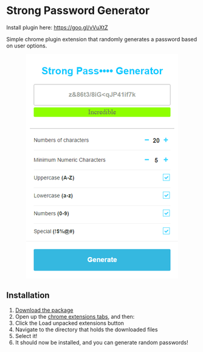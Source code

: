 Strong Password Generator
========

Install plugin here: https://goo.gl/vVuXtZ

Simple chrome plugin extension that randomly generates a password based on user options.

<p align="center">
  <img src="github/2017-02-27_14-50-20.png" width="400">
</p>

## Installation

1. [Download the package](https://github.com/ProductOfAmerica/PasswordGenerator/archive/master.zip)
2. Open up the [chrome extensions tabs](chrome://extensions), and then:
3. Click the Load unpacked extensions button
4. Navigate to the directory that holds the downloaded files
5. Select it!
6. It should now be installed, and you can generate random passwords!
